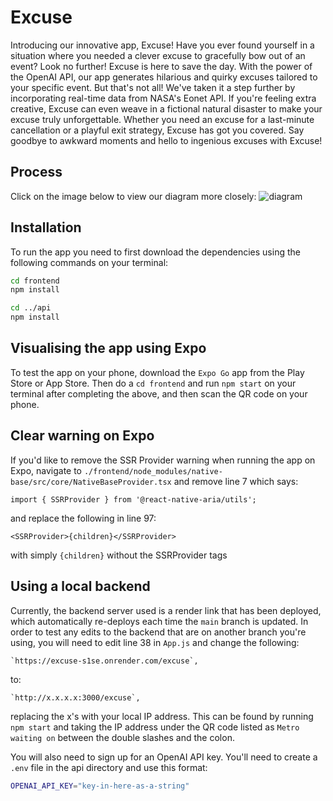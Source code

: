 # Excuse

Introducing our innovative app, Excuse! Have you ever found yourself in a situation where you needed a clever excuse to gracefully bow out of an event? Look no further! Excuse is here to save the day. With the power of the OpenAI API, our app generates hilarious and quirky excuses tailored to your specific event. But that's not all! We've taken it a step further by incorporating real-time data from NASA's Eonet API. If you're feeling extra creative, Excuse can even weave in a fictional natural disaster to make your excuse truly unforgettable. Whether you need an excuse for a last-minute cancellation or a playful exit strategy, Excuse has got you covered. Say goodbye to awkward moments and hello to ingenious excuses with Excuse!

## Process
Click on the image below to view our diagram more closely:
![diagram](Excuse_Excalidraw.png)

## Installation

To run the app you need to first download the dependencies using the following commands on your terminal:

```bash
cd frontend
npm install 

cd ../api
npm install
```

## Visualising the app using Expo
To test the app on your phone, download the `Expo Go` app from the Play Store or App Store. Then do a `cd frontend` and run `npm start` on your terminal after completing the above, and then scan the QR code on your phone.

## Clear warning on Expo

If you'd like to remove the SSR Provider warning when running the app on Expo, navigate to `./frontend/node_modules/native-base/src/core/NativeBaseProvider.tsx` and remove line 7 which says:

```
import { SSRProvider } from '@react-native-aria/utils';
```

and replace the following in line 97:

```
<SSRProvider>{children}</SSRProvider>
```

with simply `{children}` without the SSRProvider tags

## Using a local backend

Currently, the backend server used is a render link that has been deployed, which automatically re-deploys each time the `main` branch is updated. In order to test any edits to the backend that are on another branch you're using, you will need to edit line 38 in `App.js` and change the following:

```
`https://excuse-s1se.onrender.com/excuse`,
```

to:

```
`http://x.x.x.x:3000/excuse`,
```

replacing the x's with your local IP address. This can be found by running `npm start` and taking the IP address under the QR code listed as `Metro waiting on` between the double slashes and the colon.

You will also need to sign up for an OpenAI API key. You'll need to create a `.env` file in the api directory and use this format:

```bash
OPENAI_API_KEY="key-in-here-as-a-string"
```